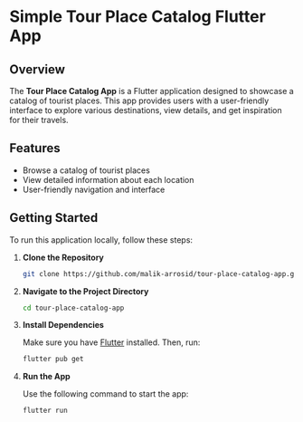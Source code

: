 # Simple Tour Place Catalog Flutter App

## Overview

The **Tour Place Catalog App** is a Flutter application designed to showcase a catalog of tourist places. This app provides users with a user-friendly interface to explore various destinations, view details, and get inspiration for their travels.

## Features

- Browse a catalog of tourist places
- View detailed information about each location
- User-friendly navigation and interface

## Getting Started

To run this application locally, follow these steps:

1. **Clone the Repository**

    ```bash
    git clone https://github.com/malik-arrosid/tour-place-catalog-app.git
    ```

2. **Navigate to the Project Directory**

    ```bash
    cd tour-place-catalog-app
    ```

3. **Install Dependencies**

    Make sure you have [Flutter](https://flutter.dev/docs/get-started/install) installed. Then, run:

    ```bash
    flutter pub get
    ```

4. **Run the App**

    Use the following command to start the app:

    ```bash
    flutter run
    ```
